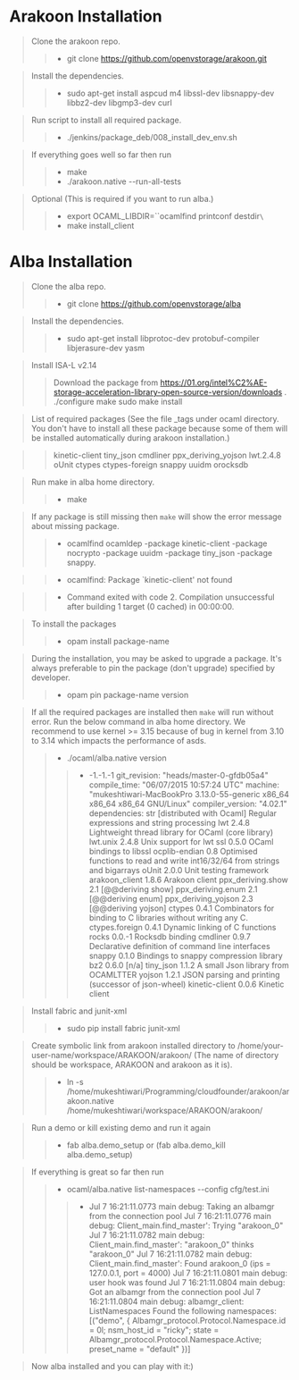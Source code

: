 # Arakoon Installation

>Clone the arakoon repo.
>> - git clone https://github.com/openvstorage/arakoon.git

>Install the dependencies.
>> - sudo apt-get install aspcud m4 libssl-dev libsnappy-dev libbz2-dev libgmp3-dev curl

>Run script to install all required package.
>> -  ./jenkins/package_deb/008_install_dev_env.sh

>If everything goes well so far then run
 >> -  make
 >> -  ./arakoon.native --run-all-tests

> Optional (This is required if you want to run alba.)
 >> -  export OCAML_LIBDIR=``ocamlfind printconf destdir`\`
 >> -  make install_client


# Alba Installation

> Clone the alba repo.
>> - git clone https://github.com/openvstorage/alba

> Install the dependencies.
>> - sudo apt-get install libprotoc-dev protobuf-compiler libjerasure-dev yasm

> Install ISA-L v2.14
>> Download the package from https://01.org/intel%C2%AE-storage-acceleration-library-open-source-version/downloads .
>> ./configure
>> make
>> sudo make install

> List of required packages (See the file _tags under ocaml directory. You don't have to install all these package because some of them will be installed automatically during arakoon installation.)

>> kinetic-client
>> tiny_json
>> cmdliner
>> ppx_deriving_yojson
>> lwt.2.4.8
>> oUnit
>> ctypes
>> ctypes-foreign
>> snappy
>> uuidm
>> orocksdb

>Run make in alba home directory.
>> - make

> If any package is still missing then `make` will show the error message about missing package.
>> - ocamlfind ocamldep -package kinetic-client -package nocrypto -package uuidm -package tiny_json -package snappy.

>> - ocamlfind: Package `kinetic-client' not found

>> - Command exited with code 2.
Compilation unsuccessful after building 1 target (0 cached) in 00:00:00.

>To install the packages
>> - opam install package-name

>During the installation, you may be asked to upgrade a package. It's always preferable to pin the package (don't upgrade) specified by developer.
>> - opam pin package-name version


> If all the required packages are installed then `make` will run without error. Run the below command in alba home directory. We recommend to use kernel >= 3.15 because of bug in kernel from 3.10 to 3.14 which impacts the performance of asds.
>> - ./ocaml/alba.native version
>>> - -1.-1.-1
git_revision: "heads/master-0-gfdb05a4"
compile_time: "06/07/2015 10:57:24 UTC"
machine: "mukeshtiwari-MacBookPro 3.13.0-55-generic x86_64 x86_64 x86_64 GNU/Linux"
compiler_version: "4.02.1"
dependencies:
str                     [distributed with Ocaml]	Regular expressions and string processing
lwt                 	2.4.8	Lightweight thread library for OCaml (core library)
lwt.unix            	2.4.8	Unix support for lwt
ssl                 	0.5.0	OCaml bindings to libssl
ocplib-endian       	0.8	Optimised functions to read and write int16/32/64 from strings and bigarrays
oUnit               	2.0.0	Unit testing framework
arakoon_client      	1.8.6	Arakoon client
ppx_deriving.show   	2.1	[@@deriving show]
ppx_deriving.enum   	2.1	[@@deriving enum]
ppx_deriving_yojson 	2.3	[@@deriving yojson]
ctypes              	0.4.1	Combinators for binding to C libraries without writing any C.
ctypes.foreign      	0.4.1	Dynamic linking of C functions
rocks               	0.0.-1	Rocksdb binding
cmdliner            	0.9.7	Declarative definition of command line interfaces
snappy              	0.1.0	Bindings to snappy compression library
bz2                 	0.6.0	[n/a]
tiny_json           	1.1.2	A small Json library from OCAMLTTER
yojson              	1.2.1	JSON parsing and printing (successor of json-wheel)
kinetic-client      	0.0.6	Kinetic client


> Install fabric and junit-xml
>> - sudo pip install fabric junit-xml

>Create symbolic link from arakoon installed directory to /home/your-user-name/workspace/ARAKOON/arakoon/ (The name of directory should be workspace, ARAKOON and arakoon as it is).
>> - ln -s /home/mukeshtiwari/Programming/cloudfounder/arakoon/arakoon.native  /home/mukeshtiwari/workspace/ARAKOON/arakoon/


> Run a demo or kill existing demo and run it again
>> - fab alba.demo_setup or (fab alba.demo_kill alba.demo_setup)

> If everything is great so far then run
>> -  ocaml/alba.native list-namespaces --config cfg/test.ini
>>> - Jul  7 16:21:11.0773 main debug: Taking an albamgr from the connection pool
Jul  7 16:21:11.0776 main debug: Client_main.find_master': Trying "arakoon_0"
Jul  7 16:21:11.0782 main debug: Client_main.find_master': "arakoon_0" thinks "arakoon_0"
Jul  7 16:21:11.0782 main debug: Client_main.find_master': Found arakoon_0 (ips = 127.0.0.1, port = 4000)
Jul  7 16:21:11.0801 main debug: user hook was found
Jul  7 16:21:11.0804 main debug: Got an albamgr from the connection pool
Jul  7 16:21:11.0804 main debug: albamgr_client: ListNamespaces
Found the following namespaces: [("demo",
  { Albamgr_protocol.Protocol.Namespace.id = 0l; nsm_host_id = "ricky";
    state = Albamgr_protocol.Protocol.Namespace.Active;
    preset_name = "default" })]

> Now alba installed and you can play with it:)
